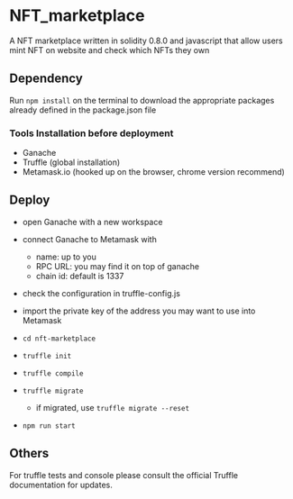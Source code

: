 # NFT_marketplace
A NFT marketplace written in solidity 0.8.0 and javascript that allow users mint NFT on website and check which NFTs they own


## Dependency
Run ```npm install``` on the terminal to download the appropriate packages already defined in the package.json file

### Tools Installation before deployment
- Ganache
- Truffle (global installation)
- Metamask.io (hooked up on the browser, chrome version recommend)

## Deploy

- open Ganache with a new workspace
- connect Ganache to Metamask with
    - name: up to you
    - RPC URL: you may find it on top of ganache
    - chain id: default is 1337
- check the configuration in truffle-config.js
- import the private key of the address you may want to use into Metamask

- ```cd nft-marketplace```
- ```truffle init```
- ```truffle compile```
- ```truffle migrate```
    - if migrated, use ```truffle migrate --reset```
- ```npm run start```

## Others
For truffle tests and console please consult the official Truffle documentation for updates.

